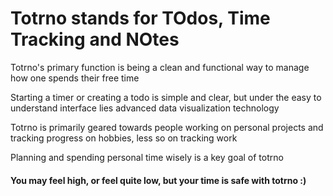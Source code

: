 # Totrno stands for TOdos, Time Tracking and NOtes

Totrno's primary function is being a clean and functional way to manage how one spends their free time

Starting a timer or creating a todo is simple and clear, but under the easy to understand interface lies advanced data visualization technology

Totrno is primarily geared towards people working on personal projects and tracking progress on hobbies, less so on tracking work

Planning and spending personal time wisely is a key goal of totrno

#### You may feel high, or feel quite low, but your time is safe with totrno :)
